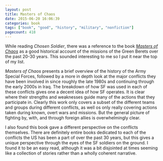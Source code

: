 ```yaml
---
layout: post
title: Masters of Chaos
date: 2015-06-20 16:06:39
categories: book
tags: ["book", "good", "history", "military", "nonfiction"]
pagecount: 418
---
```


While reading *Chosen Soldier*, there was a reference to
the book [*Masters of Chaos*][masters-amazon] as a good historical
account of the missions of the Green Berets over the past 20-30
years. This sounded interesting to me so I put it near the top of my list.

*Masters of Chaos* presents a brief overview of the history of
the Army Special Forces, followed by a more in depth look at
the major conflicts they have been involved in since roughly
the late 1980s and continuing through the early 2000s in
Iraq. The breakdown of how SF was used in each of these conflicts
gives one a decent idea of how SF operates. It is clear where
their strengths and weaknesses guide many of the actions that
they participate in. Clearly this work only covers a subset
of the different teams and groups during different conflicts,
as well os only really covering actions taken during known,
overt wars and missions. But the general picture of fighting
by, with, and through foreign allies is overwhelmingly clear.

I also found this book gave a different perspective on the
conflicts themselves. There are definitely entire books dedicated
to each of the conflicts the US has been a part of over the past 30
years, but this gives a unique perspective through the eyes of
the SF soldiers on the ground. I found it to be an easy read, although
it was a bit disjointed at times seeming like a collection of stories
rather than a wholly coherent narrative.

[masters-amazon]:     http://amzn.com/B004Q3RDW0 

